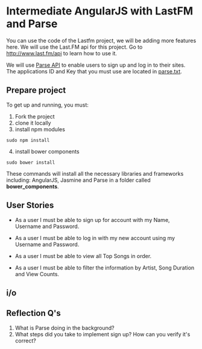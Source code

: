 # Intermediate AngularJS with LastFM and Parse
You can use the code of the Lastfm project, we will be adding more features here.
We will use the Last.FM api for this project. Go to http://www.last.fm/api to learn
how to use it.

We will use [Parse API](https://parse.com/docs/js_guide) to enable users to sign up and log in to their sites.
The applications ID and Key that you must use are located in [parse.txt](parse.txt).


## Prepare project
To get up and running, you must:
1. Fork the project
2. clone it locally
3. install npm modules
```{shell}
sudo npm install
```
4. install bower components
```{shell}
sudo bower install
```

These commands will install all the necessary libraries and frameworks including: AngularJS, Jasmine and
Parse in a folder called **bower_components**.


## User Stories
- As a user I must be able to sign up for account with my Name, Username and Password.

- As a user I must be able to log in with my new account using my Username and Password.

- As a user I must be able to view all Top Songs in order.

- As a user I must be able to filter the information by Artist, Song Duration and View Counts.


## i/o



## Reflection Q's
1. What is Parse doing in the background?
2. What steps did you take to implement sign up? How can you verify it's correct?
